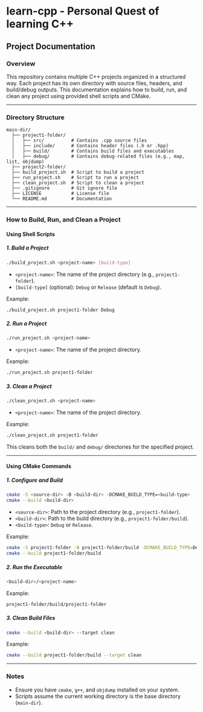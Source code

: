 # learn-cpp - Personal Quest of learning C++

## Project Documentation

### Overview
This repository contains multiple C++ projects organized in a structured way. Each project has its own directory with source files, headers, and build/debug outputs. This documentation explains how to build, run, and clean any project using provided shell scripts and CMake.

---

### Directory Structure

```
main-dir/
  ├── project1-folder/
  │   ├── src/          # Contains .cpp source files
  │   ├── include/      # Contains header files (.h or .hpp)
  │   ├── build/        # Contains build files and executables
  │   ├── debug/        # Contains debug-related files (e.g., map, list, objdump)
  ├── project2-folder/
  ├── build_project.sh  # Script to build a project
  ├── run_project.sh    # Script to run a project
  ├── clean_project.sh  # Script to clean a project
  ├── .gitignore        # Git ignore file
  ├── LICENSE           # License file
  └── README.md         # Documentation
```

---

### How to Build, Run, and Clean a Project

#### Using Shell Scripts

##### 1. Build a Project
```bash
./build_project.sh <project-name> [build-type]
```
- `<project-name>`: The name of the project directory (e.g., `project1-folder`).
- `[build-type]` (optional): `Debug` or `Release` (default is `Debug`).

Example:
```bash
./build_project.sh project1-folder Debug
```

##### 2. Run a Project
```bash
./run_project.sh <project-name>
```
- `<project-name>`: The name of the project directory.

Example:
```bash
./run_project.sh project1-folder
```

##### 3. Clean a Project
```bash
./clean_project.sh <project-name>
```
- `<project-name>`: The name of the project directory.

Example:
```bash
./clean_project.sh project1-folder
```
This cleans both the `build/` and `debug/` directories for the specified project.

---

#### Using CMake Commands

##### 1. Configure and Build
```bash
cmake -S <source-dir> -B <build-dir> -DCMAKE_BUILD_TYPE=<build-type>
cmake --build <build-dir>
```
- `<source-dir>`: Path to the project directory (e.g., `project1-folder`).
- `<build-dir>`: Path to the build directory (e.g., `project1-folder/build`).
- `<build-type>`: `Debug` or `Release`.

Example:
```bash
cmake -S project1-folder -B project1-folder/build -DCMAKE_BUILD_TYPE=Debug
cmake --build project1-folder/build
```

##### 2. Run the Executable
```bash
<build-dir>/<project-name>
```
Example:
```bash
project1-folder/build/project1-folder
```

##### 3. Clean Build Files
```bash
cmake --build <build-dir> --target clean
```
Example:
```bash
cmake --build project1-folder/build --target clean
```

---

### Notes
- Ensure you have `cmake`, `g++`, and `objdump` installed on your system.
- Scripts assume the current working directory is the base directory (`main-dir`).
